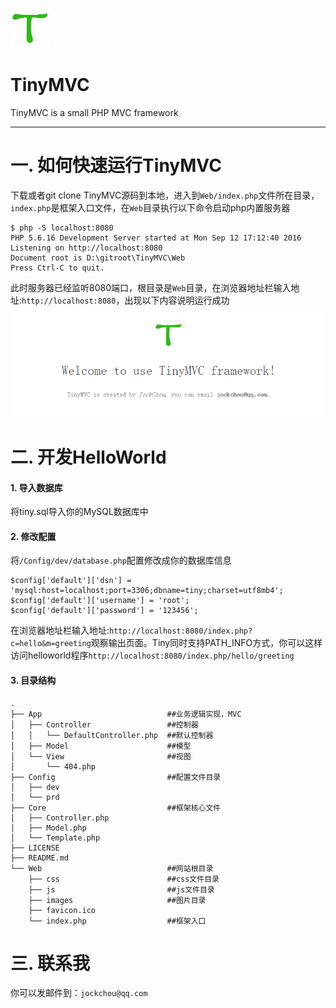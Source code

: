 ![logo](./logo.png)

# TinyMVC

TinyMVC is a small PHP MVC framework

----------

# 一. 如何快速运行TinyMVC

下载或者git clone TinyMVC源码到本地，进入到`Web/index.php`文件所在目录，`index.php`是框架入口文件，在`Web`目录执行以下命令启动php内置服务器
```
$ php -S localhost:8080
PHP 5.6.16 Development Server started at Mon Sep 12 17:12:40 2016
Listening on http://localhost:8080
Document root is D:\gitroot\TinyMVC\Web
Press Ctrl-C to quit.
```
此时服务器已经监听8080端口，根目录是`Web`目录，在浏览器地址栏输入地址:`http://localhost:8080`，出现以下内容说明运行成功
![logo](./TinyMVC.png)
# 二. 开发HelloWorld

#### 1. 导入数据库
将tiny.sql导入你的MySQL数据库中

#### 2. 修改配置
将`/Config/dev/database.php`配置修改成你的数据库信息
```
$config['default']['dsn'] = 'mysql:host=localhost;port=3306;dbname=tiny;charset=utf8mb4';
$config['default']['username'] = 'root';
$config['default']['password'] = '123456';
```
在浏览器地址栏输入地址:`http://localhost:8080/index.php?c=hello&m=greeting`观察输出页面。Tiny同时支持PATH_INFO方式，你可以这样访问helloworld程序`http://localhost:8080/index.php/hello/greeting`

#### 3. 目录结构

```
.
├── App                            ##业务逻辑实现，MVC
│   ├── Controller                 ##控制器
│   │   └── DefaultController.php  ##默认控制器
│   ├── Model                      ##模型
│   └── View                       ##视图
│       └── 404.php
├── Config                         ##配置文件目录
│   ├── dev
│   └── prd
├── Core                           ##框架核心文件
│   ├── Controller.php
│   ├── Model.php
│   └── Template.php
├── LICENSE
├── README.md
└── Web                            ##网站根目录
    ├── css                        ##css文件目录
    ├── js                         ##js文件目录
    ├── images                     ##图片目录
	├── favicon.ico 
    └── index.php                  ##框架入口
```

# 三. 联系我 ##
你可以发邮件到：`jockchou@qq.com`